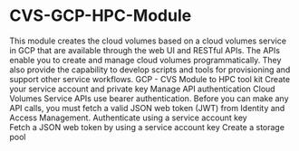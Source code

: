 # CVS-GCP-HPC-Module
This module creates the cloud volumes based on a cloud volumes service in GCP that are available through the web UI and RESTful APIs. The APIs enable you to create and manage cloud volumes programmatically. They also provide the capability to develop scripts and tools for provisioning and support other service workflows.
GCP - CVS Module to HPC tool kit
Create your service account and private key
Manage API authentication
Cloud Volumes Service APIs use bearer authentication. Before you can make any API calls, you must fetch a valid JSON web token (JWT) from Identity and Access Management.
Authenticate using a service account key\
Fetch a JSON web token by using a service account key
Create a storage pool
